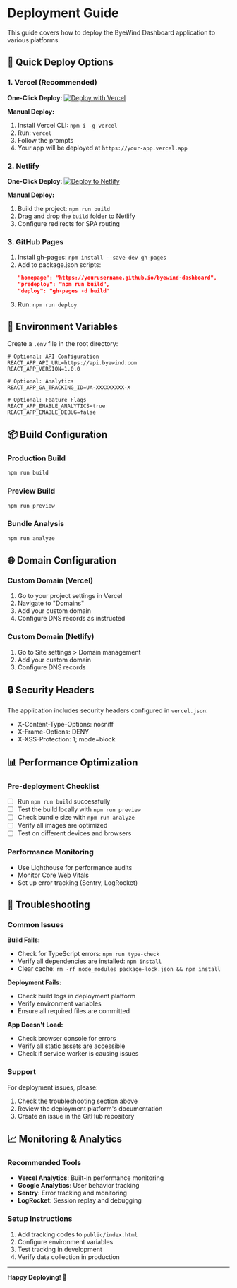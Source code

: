 # Deployment Guide

This guide covers how to deploy the ByeWind Dashboard application to various platforms.

## 🚀 Quick Deploy Options

### 1. Vercel (Recommended)

**One-Click Deploy:**
[![Deploy with Vercel](https://vercel.com/button)](https://vercel.com/new/clone?repository-url=https://github.com/your-username/byewind-dashboard)

**Manual Deploy:**
1. Install Vercel CLI: `npm i -g vercel`
2. Run: `vercel`
3. Follow the prompts
4. Your app will be deployed at `https://your-app.vercel.app`

### 2. Netlify

**One-Click Deploy:**
[![Deploy to Netlify](https://www.netlify.com/img/deploy/button.svg)](https://app.netlify.com/start/deploy?repository=https://github.com/your-username/byewind-dashboard)

**Manual Deploy:**
1. Build the project: `npm run build`
2. Drag and drop the `build` folder to Netlify
3. Configure redirects for SPA routing

### 3. GitHub Pages

1. Install gh-pages: `npm install --save-dev gh-pages`
2. Add to package.json scripts:
   ```json
   "homepage": "https://yourusername.github.io/byewind-dashboard",
   "predeploy": "npm run build",
   "deploy": "gh-pages -d build"
   ```
3. Run: `npm run deploy`

## 🔧 Environment Variables

Create a `.env` file in the root directory:

```env
# Optional: API Configuration
REACT_APP_API_URL=https://api.byewind.com
REACT_APP_VERSION=1.0.0

# Optional: Analytics
REACT_APP_GA_TRACKING_ID=UA-XXXXXXXXX-X

# Optional: Feature Flags
REACT_APP_ENABLE_ANALYTICS=true
REACT_APP_ENABLE_DEBUG=false
```

## 📦 Build Configuration

### Production Build
```bash
npm run build
```

### Preview Build
```bash
npm run preview
```

### Bundle Analysis
```bash
npm run analyze
```

## 🌐 Domain Configuration

### Custom Domain (Vercel)
1. Go to your project settings in Vercel
2. Navigate to "Domains"
3. Add your custom domain
4. Configure DNS records as instructed

### Custom Domain (Netlify)
1. Go to Site settings > Domain management
2. Add your custom domain
3. Configure DNS records

## 🔒 Security Headers

The application includes security headers configured in `vercel.json`:

- X-Content-Type-Options: nosniff
- X-Frame-Options: DENY
- X-XSS-Protection: 1; mode=block

## 📊 Performance Optimization

### Pre-deployment Checklist
- [ ] Run `npm run build` successfully
- [ ] Test the build locally with `npm run preview`
- [ ] Check bundle size with `npm run analyze`
- [ ] Verify all images are optimized
- [ ] Test on different devices and browsers

### Performance Monitoring
- Use Lighthouse for performance audits
- Monitor Core Web Vitals
- Set up error tracking (Sentry, LogRocket)

## 🚨 Troubleshooting

### Common Issues

**Build Fails:**
- Check for TypeScript errors: `npm run type-check`
- Verify all dependencies are installed: `npm install`
- Clear cache: `rm -rf node_modules package-lock.json && npm install`

**Deployment Fails:**
- Check build logs in deployment platform
- Verify environment variables
- Ensure all required files are committed

**App Doesn't Load:**
- Check browser console for errors
- Verify all static assets are accessible
- Check if service worker is causing issues

### Support
For deployment issues, please:
1. Check the troubleshooting section above
2. Review the deployment platform's documentation
3. Create an issue in the GitHub repository

## 📈 Monitoring & Analytics

### Recommended Tools
- **Vercel Analytics**: Built-in performance monitoring
- **Google Analytics**: User behavior tracking
- **Sentry**: Error tracking and monitoring
- **LogRocket**: Session replay and debugging

### Setup Instructions
1. Add tracking codes to `public/index.html`
2. Configure environment variables
3. Test tracking in development
4. Verify data collection in production

---

**Happy Deploying! 🎉**
